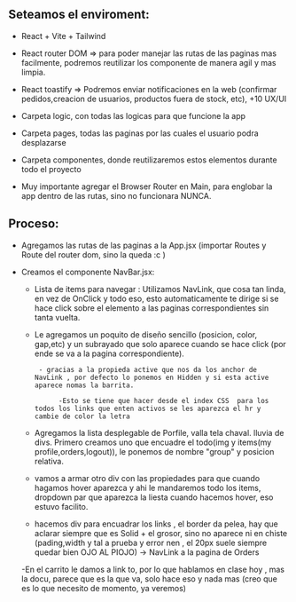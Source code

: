 ## Seteamos el enviroment:

- React + Vite + Tailwind

- React router DOM => para poder manejar las rutas de las paginas mas facilmente, podremos reutilizar los componente de manera agil y mas limpia.

- React toastify => Podremos enviar notificaciones en la web (confirmar pedidos,creacion de usuarios, productos fuera de stock, etc), +10 UX/UI

- Carpeta logic, con todas las logicas para que funcione la app

- Carpeta pages, todas las paginas por las cuales el usuario podra desplazarse

- Carpeta componentes, donde reutilizaremos estos elementos durante todo el proyecto

- Muy importante agregar el Browser Router en Main, para englobar la app dentro de las rutas, sino no funcionara NUNCA.

## Proceso:

- Agregamos las rutas de las paginas a la App.jsx (importar Routes y Route del router dom, sino la queda :c )

- Creamos el componente NavBar.jsx:
    - Lista de items para navegar : Utilizamos NavLink, que cosa tan linda, en vez de OnClick y todo eso, esto automaticamente te dirige si se hace click sobre el elemento a las paginas correspondientes sin tanta vuelta. 

    - Le agregamos un poquito de diseño sencillo (posicion, color, gap,etc) y un subrayado que solo aparece cuando se hace click (por ende se va a la pagina correspondiente).

           - gracias a la propieda active que nos da los anchor de NavLink , por defecto lo ponemos en Hidden y si esta active aparece nomas la barrita.

                -Esto se tiene que hacer desde el index CSS  para los todos los links que enten activos se les aparezca el hr y cambie de color la letra

    - Agregamos la lista desplegable de Porfile, valla tela chaval. lluvia de divs.
    Primero creamos uno que encuadre el todo(img y items(my profile,orders,logout)), le ponemos de nombre "group" y posicion relativa.

   - vamos a armar otro div con las propiedades para que cuando hagamos hover aparezca y ahi le mandaremos todo los items, dropdown par que aparezca la liesta cuando hacemos hover, eso estuvo facilito.

    - hacemos div para encuadrar los links , el border da pelea, hay que aclarar siempre que es Solid + el grosor, sino no aparece ni en chiste (pading,width y tal a prueba y error nen , el 20px suele siempre quedar bien OJO AL PIOJO) -> NavLink a la pagina de Orders

    -En el carrito le damos a link to, por lo que hablamos en clase hoy , mas la docu, parece que es la que va, solo hace eso y nada mas (creo que es lo que necesito de momento, ya veremos)





